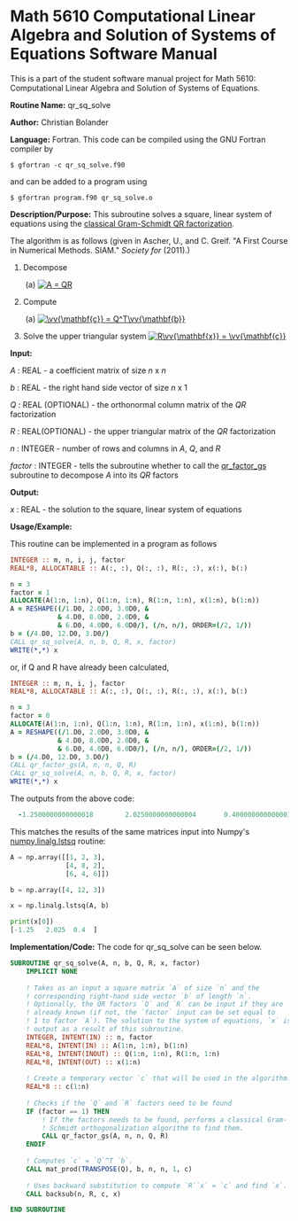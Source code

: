 # Math 5610 Computational Linear Algebra and Solution of Systems of Equations Software Manual

This is a part of the student software manual project for Math 5610: Computational Linear Algebra and Solution of Systems of Equations. 

**Routine Name:**          qr_sq_solve

**Author:** Christian Bolander

**Language:** Fortran. This code can be compiled using the GNU Fortran compiler by

```$ gfortran -c qr_sq_solve.f90```

and can be added to a program using

```$ gfortran program.f90 qr_sq_solve.o ``` 

**Description/Purpose:** This subroutine solves a square, linear system of equations using the [classical Gram-Schmidt QR factorization](./qr_factor_gs.md).

The algorithm is as follows (given in Ascher, U., and C. Greif. "A First Course in Numerical Methods. SIAM." *Society for* (2011).)

1. Decompose

   ​     (a) <a href="https://www.codecogs.com/eqnedit.php?latex=\inline&space;A&space;=&space;QR" target="_blank"><img src="https://latex.codecogs.com/gif.latex?\inline&space;A&space;=&space;QR" title="A = QR" /></a>

2. Compute

   ​     (a) <a href="https://www.codecogs.com/eqnedit.php?latex=\inline&space;\vv{\mathbf{c}}&space;=&space;Q^T\vv{\mathbf{b}}" target="_blank"><img src="https://latex.codecogs.com/gif.latex?\inline&space;\vv{\mathbf{c}}&space;=&space;Q^T\vv{\mathbf{b}}" title="\vv{\mathbf{c}} = Q^T\vv{\mathbf{b}}" /></a>

3. Solve the upper triangular system <a href="https://www.codecogs.com/eqnedit.php?latex=\inline&space;R\vv{\mathbf{x}}&space;=&space;\vv{\mathbf{c}}" target="_blank"><img src="https://latex.codecogs.com/gif.latex?\inline&space;R\vv{\mathbf{x}}&space;=&space;\vv{\mathbf{c}}" title="R\vv{\mathbf{x}} = \vv{\mathbf{c}}" /></a>

**Input:** 

*A* : REAL - a coefficient matrix of size *n* x *n*

*b* : REAL - the right hand side vector of size *n* x 1

*Q* : REAL (OPTIONAL) - the orthonormal column matrix of the *QR* factorization

*R* : REAL(OPTIONAL) - the upper triangular matrix of the *QR* factorization

*n* : INTEGER - number of rows and columns in *A*, *Q*, and *R*

*factor* : INTEGER - tells the subroutine whether to call the [qr_factor_gs](./qr_factor_gs.md) subroutine to decompose *A* into its *QR* factors

**Output:** 

*x* : REAL - the solution to the square, linear system of equations

**Usage/Example:**

This routine can be implemented in a program as follows

```fortran
INTEGER :: m, n, i, j, factor
REAL*8, ALLOCATABLE :: A(:, :), Q(:, :), R(:, :), x(:), b(:)

n = 3
factor = 1
ALLOCATE(A(1:n, 1:n), Q(1:n, 1:n), R(1:n, 1:n), x(1:n), b(1:n))
A = RESHAPE((/1.D0, 2.0D0, 3.0D0, &
			& 4.D0, 8.0D0, 2.0D0, &
			& 6.D0, 4.0D0, 6.0D0/), (/n, n/), ORDER=(/2, 1/))
b = (/4.D0, 12.D0, 3.D0/)
CALL qr_sq_solve(A, n, b, Q, R, x, factor)
WRITE(*,*) x
```

or, if Q and R have already been calculated,

```fortran
INTEGER :: m, n, i, j, factor
REAL*8, ALLOCATABLE :: A(:, :), Q(:, :), R(:, :), x(:), b(:)

n = 3
factor = 0
ALLOCATE(A(1:n, 1:n), Q(1:n, 1:n), R(1:n, 1:n), x(1:n), b(1:n))
A = RESHAPE((/1.D0, 2.0D0, 3.0D0, &
			& 4.D0, 8.0D0, 2.0D0, &
			& 6.D0, 4.0D0, 6.0D0/), (/n, n/), ORDER=(/2, 1/))
b = (/4.D0, 12.D0, 3.D0/)
CALL qr_factor_gs(A, n, n, Q, R)
CALL qr_sq_solve(A, n, b, Q, R, x, factor)
WRITE(*,*) x
```



The outputs from the above code:

```fortran
  -1.2500000000000018        2.0250000000000004       0.40000000000000108 
```

This matches the results of the same matrices input into Numpy's [numpy.linalg.lstsq](<https://docs.scipy.org/doc/numpy-1.13.0/reference/generated/numpy.linalg.lstsq.html#numpy.linalg.lstsq>) routine:

```python
A = np.array([[1, 2, 3],
              [4, 8, 2],
              [6, 4, 6]])

b = np.array([4, 12, 3])

x = np.linalg.lstsq(A, b)

print(x[0])
[-1.25   2.025  0.4  ]
```



**Implementation/Code:** The code for qr_sq_solve can be seen below.

```fortran
SUBROUTINE qr_sq_solve(A, n, b, Q, R, x, factor)
	IMPLICIT NONE
	
	! Takes as an input a square matrix `A` of size `n` and the 
	! corresponding right-hand side vector `b` of length `n`.
	! Optionally, the QR factors `Q` and `R` can be input if they are
	! already known (if not, the `factor` input can be set equal to
	! 1 to factor `A`). The solution to the system of equations, `x` is
	! output as a result of this subroutine.
	INTEGER, INTENT(IN) :: n, factor
	REAL*8, INTENT(IN) :: A(1:n, 1:n), b(1:n)
	REAL*8, INTENT(INOUT) :: Q(1:n, 1:n), R(1:n, 1:n)
	REAL*8, INTENT(OUT) :: x(1:n)
	
	! Create a temporary vector `c` that will be used in the algorithm.
	REAL*8 :: c(1:n)
	
	! Checks if the `Q` and `R` factors need to be found
	IF (factor == 1) THEN
		! If the factors needs to be found, performs a classical Gram-
		! Schmidt orthogonalization algorithm to find them.
		CALL qr_factor_gs(A, n, n, Q, R)
	ENDIF
	
	! Computes `c` = `Q`^T `b`.
	CALL mat_prod(TRANSPOSE(Q), b, n, n, 1, c)
	
	! Uses backward substitution to compute `R``x` = `c` and find `x`.
	CALL backsub(n, R, c, x)

END SUBROUTINE
```